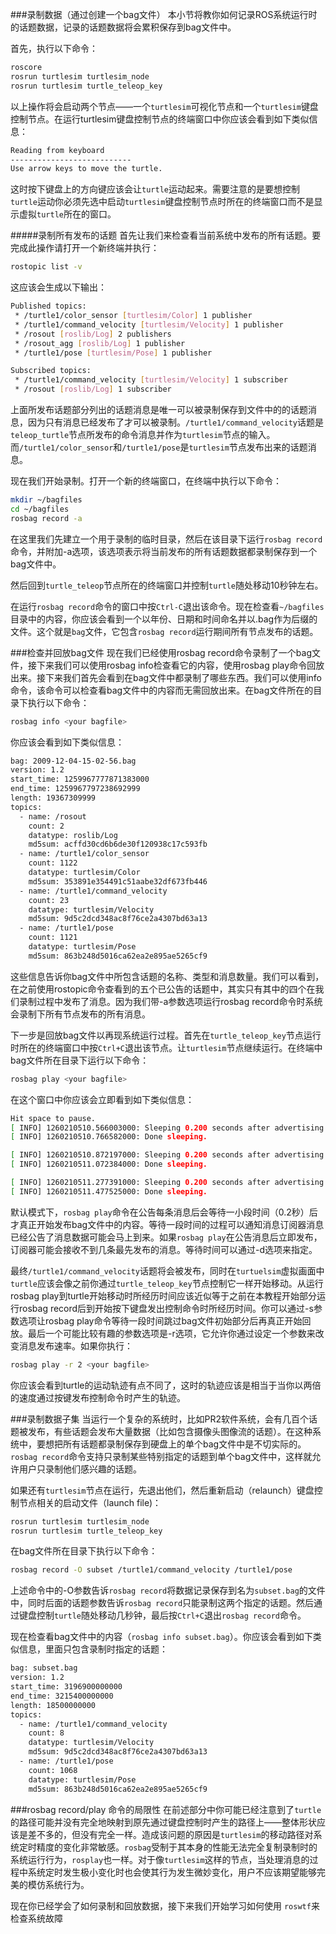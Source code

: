 ###录制数据（通过创建一个bag文件）
本小节将教你如何记录ROS系统运行时的话题数据，记录的话题数据将会累积保存到bag文件中。

首先，执行以下命令：

```sh
roscore
rosrun turtlesim turtlesim_node 
rosrun turtlesim turtle_teleop_key
```
以上操作将会启动两个节点——一个`turtlesim`可视化节点和一个`turtlesim`键盘控制节点。在运行turtlesim键盘控制节点的终端窗口中你应该会看到如下类似信息：

```sh
Reading from keyboard
---------------------------
Use arrow keys to move the turtle.
```
这时按下键盘上的方向键应该会让`turtle`运动起来。需要注意的是要想控制`turtle`运动你必须先选中启动`turtlesim`键盘控制节点时所在的终端窗口而不是显示虚拟`turtle`所在的窗口。

#####录制所有发布的话题
首先让我们来检查看当前系统中发布的所有话题。要完成此操作请打开一个新终端并执行：

```sh
rostopic list -v
```
这应该会生成以下输出：

```sh
Published topics:
 * /turtle1/color_sensor [turtlesim/Color] 1 publisher
 * /turtle1/command_velocity [turtlesim/Velocity] 1 publisher
 * /rosout [roslib/Log] 2 publishers
 * /rosout_agg [roslib/Log] 1 publisher
 * /turtle1/pose [turtlesim/Pose] 1 publisher

Subscribed topics:
 * /turtle1/command_velocity [turtlesim/Velocity] 1 subscriber
 * /rosout [roslib/Log] 1 subscriber
```
上面所发布话题部分列出的话题消息是唯一可以被录制保存到文件中的的话题消息，因为只有消息已经发布了才可以被录制。`/turtle1/command_velocity`话题是`teleop_turtle`节点所发布的命令消息并作为`turtlesim`节点的输入。而`/turtle1/color_sensor`和`/turtle1/pose`是`turtlesim`节点发布出来的话题消息。

现在我们开始录制。打开一个新的终端窗口，在终端中执行以下命令：

```sh
mkdir ~/bagfiles
cd ~/bagfiles
rosbag record -a
```
在这里我们先建立一个用于录制的临时目录，然后在该目录下运行`rosbag record`命令，并附加-a选项，该选项表示将当前发布的所有话题数据都录制保存到一个bag文件中。

然后回到`turtle_teleop`节点所在的终端窗口并控制`turtle`随处移动10秒钟左右。

在运行`rosbag record`命令的窗口中按`Ctrl-C`退出该命令。现在检查看`~/bagfiles`目录中的内容，你应该会看到一个以年份、日期和时间命名并以.bag作为后缀的文件。这个就是`bag`文件，它包含`rosbag record`运行期间所有节点发布的话题。

###检查并回放bag文件
现在我们已经使用rosbag record命令录制了一个bag文件，接下来我们可以使用rosbag info检查看它的内容，使用rosbag play命令回放出来。接下来我们首先会看到在bag文件中都录制了哪些东西。我们可以使用info命令，该命令可以检查看bag文件中的内容而无需回放出来。在bag文件所在的目录下执行以下命令：
```sh
rosbag info <your bagfile>
```
你应该会看到如下类似信息：

```sh
bag: 2009-12-04-15-02-56.bag
version: 1.2
start_time: 1259967777871383000
end_time: 1259967797238692999
length: 19367309999
topics:
  - name: /rosout
    count: 2
    datatype: roslib/Log
    md5sum: acffd30cd6b6de30f120938c17c593fb
  - name: /turtle1/color_sensor
    count: 1122
    datatype: turtlesim/Color
    md5sum: 353891e354491c51aabe32df673fb446
  - name: /turtle1/command_velocity
    count: 23
    datatype: turtlesim/Velocity
    md5sum: 9d5c2dcd348ac8f76ce2a4307bd63a13
  - name: /turtle1/pose
    count: 1121
    datatype: turtlesim/Pose
    md5sum: 863b248d5016ca62ea2e895ae5265cf9
```
这些信息告诉你bag文件中所包含话题的名称、类型和消息数量。我们可以看到，在之前使用rostopic命令查看到的五个已公告的话题中，其实只有其中的四个在我们录制过程中发布了消息。因为我们带-a参数选项运行rosbag record命令时系统会录制下所有节点发布的所有消息。

下一步是回放bag文件以再现系统运行过程。首先在`turtle_teleop_key`节点运行时所在的终端窗口中按`Ctrl+C`退出该节点。让`turtlesim`节点继续运行。在终端中bag文件所在目录下运行以下命令：

```sh
rosbag play <your bagfile>
```
在这个窗口中你应该会立即看到如下类似信息：

```sh
Hit space to pause.
[ INFO] 1260210510.566003000: Sleeping 0.200 seconds after advertising /rosout...
[ INFO] 1260210510.766582000: Done sleeping.

[ INFO] 1260210510.872197000: Sleeping 0.200 seconds after advertising /turtle1/pose...
[ INFO] 1260210511.072384000: Done sleeping.

[ INFO] 1260210511.277391000: Sleeping 0.200 seconds after advertising /turtle1/color_sensor...
[ INFO] 1260210511.477525000: Done sleeping.
```
默认模式下，`rosbag play`命令在公告每条消息后会等待一小段时间（0.2秒）后才真正开始发布bag文件中的内容。等待一段时间的过程可以通知消息订阅器消息已经公告了消息数据可能会马上到来。如果`rosbag play`在公告消息后立即发布，订阅器可能会接收不到几条最先发布的消息。等待时间可以通过-d选项来指定。

最终`/turtle1/command_velocity`话题将会被发布，同时在`turtuelsim`虚拟画面中`turtle`应该会像之前你通过`turtle_teleop_key`节点控制它一样开始移动。从运行rosbag play到turtle开始移动时所经历时间应该近似等于之前在本教程开始部分运行rosbag record后到开始按下键盘发出控制命令时所经历时间。你可以通过-s参数选项让rosbag play命令等待一段时间跳过bag文件初始部分后再真正开始回放。最后一个可能比较有趣的参数选项是-r选项，它允许你通过设定一个参数来改变消息发布速率。如果你执行：

```sh
rosbag play -r 2 <your bagfile>
```
你应该会看到turtle的运动轨迹有点不同了，这时的轨迹应该是相当于当你以两倍的速度通过按键发布控制命令时产生的轨迹。

###录制数据子集
当运行一个复杂的系统时，比如PR2软件系统，会有几百个话题被发布，有些话题会发布大量数据（比如包含摄像头图像流的话题）。在这种系统中，要想把所有话题都录制保存到硬盘上的单个bag文件中是不切实际的。`rosbag record`命令支持只录制某些特别指定的话题到单个bag文件中，这样就允许用户只录制他们感兴趣的话题。

如果还有`turtlesim`节点在运行，先退出他们，然后重新启动（relaunch）键盘控制节点相关的启动文件（launch file)：

```sh
rosrun turtlesim turtlesim_node 
rosrun turtlesim turtle_teleop_key
```
在bag文件所在目录下执行以下命令：

```sh
rosbag record -O subset /turtle1/command_velocity /turtle1/pose
```
上述命令中的-O参数告诉`rosbag record`将数据记录保存到名为`subset.bag`的文件中，同时后面的话题参数告诉`rosbag record`只能录制这两个指定的话题。然后通过键盘控制`turtle`随处移动几秒钟，最后按`Ctrl+C`退出`rosbag record`命令。

现在检查看bag文件中的内容（`rosbag info subset.bag`）。你应该会看到如下类似信息，里面只包含录制时指定的话题：

```sh
bag: subset.bag
version: 1.2
start_time: 3196900000000
end_time: 3215400000000
length: 18500000000
topics:
  - name: /turtle1/command_velocity
    count: 8
    datatype: turtlesim/Velocity
    md5sum: 9d5c2dcd348ac8f76ce2a4307bd63a13
  - name: /turtle1/pose
    count: 1068
    datatype: turtlesim/Pose
    md5sum: 863b248d5016ca62ea2e895ae5265cf9
```
###rosbag record/play 命令的局限性
在前述部分中你可能已经注意到了`turtle`的路径可能并没有完全地映射到原先通过键盘控制时产生的路径上——整体形状应该是差不多的，但没有完全一样。造成该问题的原因是`turtlesim`的移动路径对系统定时精度的变化非常敏感。`rosbag`受制于其本身的性能无法完全复制录制时的系统运行行为，`rosplay`也一样。对于像`turtlesim`这样的节点，当处理消息的过程中系统定时发生极小变化时也会使其行为发生微妙变化，用户不应该期望能够完美的模仿系统行为。




现在你已经学会了如何录制和回放数据，接下来我们开始学习如何使用 `roswtf`来检查系统故障